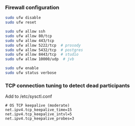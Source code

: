 
### Firewall configuration

```bash
sudo ufw disable
sudo ufw reset

sudo ufw allow ssh
sudo ufw allow 80/tcp
sudo ufw allow 443/tcp
sudo ufw allow 5222/tcp  # prosody
sudo ufw allow 5432/tcp  # postgres
sudo ufw allow 8443/tcp  # studio
sudo ufw allow 10000/udp  # jvb

sudo ufw enable
sudo ufw status verbose
```

### TCP connection tuning to detect dead participants

Add to /etc/sysctl.conf

```
# OS TCP keepalive (moderate)
net.ipv4.tcp_keepalive_time=15
net.ipv4.tcp_keepalive_intvl=5
net.ipv4.tcp_keepalive_probes=3
```
